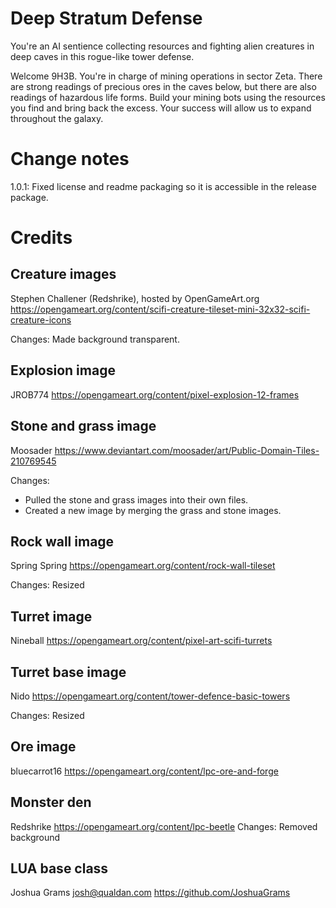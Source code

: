 Deep Stratum Defense
====================

You're an AI sentience collecting resources and fighting alien creatures in deep caves in this rogue-like tower defense.

Welcome 9H3B. You're in charge of mining operations in sector Zeta. There are strong readings of precious ores in the caves below, but there are also readings of hazardous life forms. Build your mining bots using the resources you find and bring back the excess. Your success will allow us to expand throughout the galaxy.

Change notes
============

1.0.1: Fixed license and readme packaging so it is accessible in the release package.

Credits
=======

## Creature images
Stephen Challener (Redshrike), hosted by OpenGameArt.org
https://opengameart.org/content/scifi-creature-tileset-mini-32x32-scifi-creature-icons

Changes: Made background transparent.

## Explosion image
JROB774
https://opengameart.org/content/pixel-explosion-12-frames

## Stone and grass image
Moosader
https://www.deviantart.com/moosader/art/Public-Domain-Tiles-210769545

Changes:
* Pulled the stone and grass images into their own files.
* Created a new image by merging the grass and stone images.

## Rock wall image
Spring Spring
https://opengameart.org/content/rock-wall-tileset

Changes: Resized

## Turret image
Nineball
https://opengameart.org/content/pixel-art-scifi-turrets

## Turret base image
Nido
https://opengameart.org/content/tower-defence-basic-towers

Changes: Resized

## Ore image
bluecarrot16
https://opengameart.org/content/lpc-ore-and-forge

## Monster den
Redshrike
https://opengameart.org/content/lpc-beetle
Changes: Removed background

## LUA base class
Joshua Grams <josh@qualdan.com>
https://github.com/JoshuaGrams

